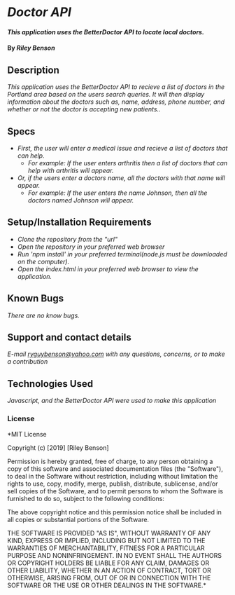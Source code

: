 # _Doctor API_

####  _This application uses the BetterDoctor API to locate local doctors._

#### By _**Riley Benson**_

## Description

_This application uses the BetterDoctor API to recieve a list of doctors in the Portland area based on the users search queries. It will then display information about the doctors such as, name, address, phone number, and whether or not the doctor is accepting new patients.._

## Specs
* _First, the user will enter a medical issue and recieve a list of doctors that can help._
  * _For example: If the user enters arthritis then a list of doctors that can help with arthritis will appear._
* _Or, if the users enter a doctors name, all the doctors with that name will appear._
  * _For example: If the user enters the name Johnson, then all the doctors named Johnson will appear._

## Setup/Installation Requirements

* _Clone the repository from the "url"_
* _Open the repository in your preferred web browser_
* _Run 'npm install' in your preferred terminal(node.js must be downloaded on the computer)._
* _Open the index.html in your preferred web browser to view the application._



## Known Bugs

_There are no know bugs._

## Support and contact details

_E-mail ryguybenson@yahoo.com with any questions, concerns, or to make a contribution_

## Technologies Used

_Javascript, and the BetterDoctor API were used to make this application_

### License

*MIT License

Copyright (c) [2019] [Riley Benson]

Permission is hereby granted, free of charge, to any person obtaining a copy of this software and associated documentation files (the "Software"), to deal in the Software without restriction, including without limitation the rights to use, copy, modify, merge, publish, distribute, sublicense, and/or sell copies of the Software, and to permit persons to whom the Software is furnished to do so, subject to the following conditions:

The above copyright notice and this permission notice shall be included in all copies or substantial portions of the Software.

THE SOFTWARE IS PROVIDED "AS IS", WITHOUT WARRANTY OF ANY KIND, EXPRESS OR IMPLIED, INCLUDING BUT NOT LIMITED TO THE WARRANTIES OF MERCHANTABILITY, FITNESS FOR A PARTICULAR PURPOSE AND NONINFRINGEMENT. IN NO EVENT SHALL THE AUTHORS OR COPYRIGHT HOLDERS BE LIABLE FOR ANY CLAIM, DAMAGES OR OTHER LIABILITY, WHETHER IN AN ACTION OF CONTRACT, TORT OR OTHERWISE, ARISING FROM, OUT OF OR IN CONNECTION WITH THE SOFTWARE OR THE USE OR OTHER DEALINGS IN THE SOFTWARE.*
